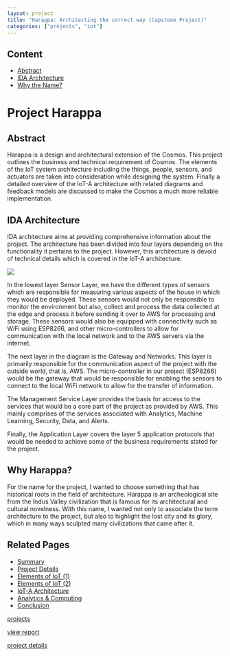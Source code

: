 ```yaml
---
layout: project
title: "Harappa: Architecting the correct way (Capstone Project)"
categories: ["projects", "iot"]
---          
```

 
Content
-------

* [Abstract](#abstract)
* [IDA Architecture](#ida-architecture)
* [Why the Name?](#why-the-name)

Project Harappa
===============

Abstract
--------

Harappa is a design and architectural extension of the Cosmos. This project outlines the business and technical requirement of Cosmos. The elements of the IoT system architecture including the things, people, sensors, and actuators are taken into consideration while designing the system. Finally a detailed overview of the IoT-A architecture with related diagrams and feedback models are discussed to make the Cosmos a much more reliable implementation.

IDA Architecture
----------------

IDA architecture aims at providing comprehensive information about the project. The architecture has been divided into four layers depending on the functionality it pertains to the project. However, this architecture is devoid of technical details which is covered in the IoT-A architecture.

![](https://project-odyssey.s3.us-east-2.amazonaws.com/3dfad2aa53a17a794c0c9198c76b213f.png)

In the lowest layer Sensor Layer, we have the different types of sensors which are responsible for measuring various aspects of the house in which they would be deployed. These sensors would not only be responsible to monitor the environment but also, collect and process the data collected at the edge and process it before sending it over to AWS for processing and storage. These sensors would also be equipped with connectivity such as WiFi using ESP8266, and other micro-controllers to allow for communication with the local network and to the AWS servers via the internet.  
  
The next layer in the diagram is the Gateway and Networks. This layer is primarily responsible for the communication aspect of the project with the outside world, that is, AWS. The micro-controller in our project (ESP8266) would be the gateway that would be responsible for enabling the sensors to connect to the local WiFi network to allow for the transfer of information.  
  
The Management Service Layer provides the basis for access to the services that would be a core part of the project as provided by AWS. This mainly comprises of the services associated with Analytics, Machine Learning, Security, Data, and Alerts.  
  
Finally, the Application Layer covers the layer 5 application protocols that would be needed to achieve some of the business requirements stated for the project.

Why Harappa?
------------

For the name for the project, I wanted to choose something that has historical roots in the field of architecture. Harappa is an archeological site from the Indus Valley civilization that is famous for its architectural and cultural novelness. With this name, I wanted not only to associate the term architecture to the project, but also to highlight the lost city and its glory, which in many ways sculpted many civilizations that came after it.

Related Pages
-------------

* [Summary](2018-12-02-00-harappa.markdown)
* [Project Details](2018-12-02-01-harappa-project-details.markdown)
* [Elements of IoT (1)](2018-12-02-02-harappa-elements-of-iot.markdown)
* [Elements of IoT (2)](2018-12-02-harappa-03-elements-of-iot-system.markdown)
* [IoT-A Architecture](2018-12-02-harappa-04-iot-a.markdown)
* [Analytics & Computing](2018-12-02-harappa-05-analytics.markdown)
* [Conclusion](2018-12-02-harappa-06-conclusion.markdown)

[projects](../../project-odyssey/projects.markdown)

[view report](https://project-odyssey.s3.us-east-2.amazonaws.com/Odyssey-Resources/Projects/Harappa/52A3EF1A5E031436D4C60715469F3DD5.pdf)

[project details](2018-12-02-01-harappa-project-details.markdown)

